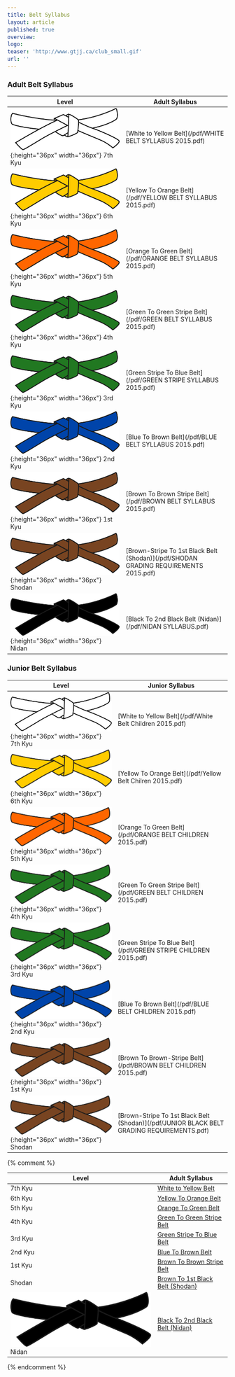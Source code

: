 ```yaml
---
title: Belt Syllabus
layout: article
published: true
overview:
logo:
teaser: 'http://www.gtjj.ca/club_small.gif'
url: ''
---
```


### Adult Belt Syllabus

| Level | Adult Syllabus
|-------|--------|
| ![](/images/belt/white.png){:height="36px" width="36px"} 7th Kyu | [White to Yellow Belt](/pdf/WHITE BELT SYLLABUS 2015.pdf) |
| ![](/images/belt/yellow.png){:height="36px" width="36px"} 6th Kyu | [Yellow To Orange Belt](/pdf/YELLOW BELT SYLLABUS 2015.pdf) |
| ![](/images/belt/orange.png){:height="36px" width="36px"} 5th Kyu | [Orange To Green Belt](/pdf/ORANGE BELT SYLLABUS 2015.pdf) |
| ![](/images/belt/green.png){:height="36px" width="36px"} 4th Kyu | [Green To Green Stripe Belt](/pdf/GREEN BELT SYLLABUS 2015.pdf) |
| ![](/images/belt/green.png){:height="36px" width="36px"} 3rd Kyu | [Green Stripe To Blue Belt](/pdf/GREEN STRIPE SYLLABUS 2015.pdf) |
| ![](/images/belt/blue.png){:height="36px" width="36px"} 2nd Kyu | [Blue To Brown Belt](/pdf/BLUE BELT SYLLABUS 2015.pdf) |
| ![](/images/belt/brown.png){:height="36px" width="36px"} 1st Kyu | [Brown To Brown Stripe Belt](/pdf/BROWN BELT SYLLABUS 2015.pdf) |
| ![](/images/belt/brown.png){:height="36px" width="36px"} Shodan | [Brown-Stripe To 1st Black Belt (Shodan)](/pdf/SHODAN GRADING REQUIREMENTS 2015.pdf) |
| ![](/images/belt/black.png){:height="36px" width="36px"} Nidan | [Black To 2nd Black Belt (Nidan)](/pdf/NIDAN SYLLABUS.pdf) |


### Junior Belt Syllabus

| Level | Junior Syllabus
|-------|--------|
| ![](/images/belt/white.png){:height="36px" width="36px"} 7th Kyu | [White to Yellow Belt](/pdf/White Belt Children 2015.pdf) |
| ![](/images/belt/yellow.png){:height="36px" width="36px"} 6th Kyu | [Yellow To Orange Belt](/pdf/Yellow Belt Chilren 2015.pdf) |
| ![](/images/belt/orange.png){:height="36px" width="36px"} 5th Kyu | [Orange To Green Belt](/pdf/ORANGE BELT CHILDREN 2015.pdf) |
| ![](/images/belt/green.png){:height="36px" width="36px"} 4th Kyu | [Green To Green Stripe Belt](/pdf/GREEN BELT CHILDREN 2015.pdf) |
| ![](/images/belt/green.png){:height="36px" width="36px"} 3rd Kyu | [Green Stripe To Blue Belt](/pdf/GREEN STRIPE CHILDREN 2015.pdf) |
| ![](/images/belt/blue.png){:height="36px" width="36px"} 2nd Kyu | [Blue To Brown Belt](/pdf/BLUE BELT CHILDREN 2015.pdf) |
| ![](/images/belt/brown.png){:height="36px" width="36px"} 1st Kyu | [Brown To Brown-Stripe Belt](/pdf/BROWN BELT CHILDREN 2015.pdf) |
| ![](/images/belt/brown.png){:height="36px" width="36px"} Shodan | [Brown-Stripe To 1st Black Belt (Shodan)](/pdf/JUNIOR BLACK BELT GRADING REQUIREMENTS.pdf) |





















{% comment %}
<table>
  <thead>
    <tr>
      <th>Level</th>
      <th>Adult Syllabus</th>
    </tr>
  </thead>
  <tbody>
    <tr>
      <td>7th Kyu</td>
      <td><a href="/pdf/WHITE BELT SYLLABUS 2015.pdf">White to Yellow Belt</a></td>
    </tr>
    <tr>
      <td>6th Kyu</td>
      <td><a href="/pdf/YELLOW BELT SYLLABUS 2015.pdf">Yellow To Orange Belt</a></td>
    </tr>
    <tr>
      <td>5th Kyu</td>
      <td><a href="/pdf/ORANGE BELT SYLLABUS 2015.pdf">Orange To Green Belt</a></td>
    </tr>
    <tr>
      <td>4th Kyu</td>
      <td><a href="/pdf/GREEN BELT SYLLABUS 2015.pdf">Green To Green Stripe Belt</a></td>
    </tr>
    <tr>
      <td>3rd Kyu</td>
      <td><a href="/pdf/GREEN STRIPE SYLLABUS 2015.pdf">Green Stripe To Blue Belt</a></td>
    </tr>
    <tr>
      <td>2nd Kyu</td>
      <td><a href="/pdf/BLUE BELT SYLLABUS 2015.pdf">Blue To Brown Belt</a></td>
    </tr>
    <tr>
      <td>1st Kyu</td>
      <td><a href="/pdf/BROWN BELT SYLLABUS 2015.pdf">Brown To Brown Stripe Belt</a></td>
    </tr>
    <tr>
      <td>Shodan</td>
      <td><a href="/pdf/SHODAN GRADING REQUIREMENTS 2015.pdf">Brown To 1st Black Belt (Shodan)</a></td>
    </tr>
    <tr>
      <td><img src="/images/belt/black.png"> Nidan</td>
      <td><a href="/pdf/NIDAN SYLLABUS.pdf">Black To 2nd Black Belt (Nidan)</a></td>
    </tr>
  </tbody>
</table>
{% endcomment %}
